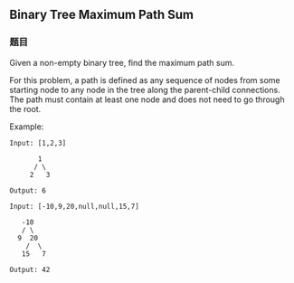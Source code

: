 ## Binary Tree Maximum Path Sum

### 题目
Given a non-empty binary tree, find the maximum path sum.

For this problem, a path is defined as any sequence of nodes 
from some starting node to any node in the tree along the parent-child connections. 
The path must contain at least one node and does not need to go through the root.

Example:
```
Input: [1,2,3]

       1
      / \
     2   3

Output: 6

Input: [-10,9,20,null,null,15,7]

   -10
   / \
  9  20
    /  \
   15   7

Output: 42
```